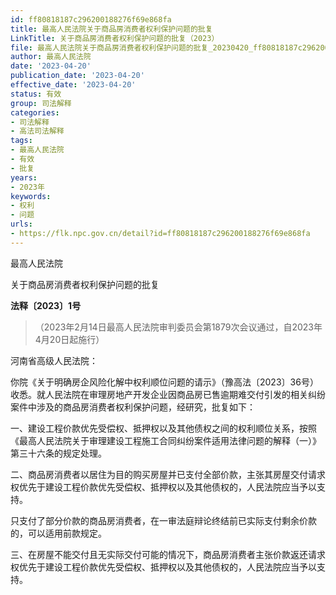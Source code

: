 ```yaml
---
id: ff80818187c296200188276f69e868fa
title: 最高人民法院关于商品房消费者权利保护问题的批复
LinkTitle: 关于商品房消费者权利保护问题的批复（2023）
file: 最高人民法院关于商品房消费者权利保护问题的批复_20230420_ff80818187c296200188276f69e868fa.docx
author: 最高人民法院
date: '2023-04-20'
publication_date: '2023-04-20'
effective_date: '2023-04-20'
status: 有效
group: 司法解释
categories:
- 司法解释
- 高法司法解释
tags:
- 最高人民法院
- 有效
- 批复
years:
- 2023年
keywords:
- 权利
- 问题
urls:
- https://flk.npc.gov.cn/detail?id=ff80818187c296200188276f69e868fa
---
```


最高人民法院

关于商品房消费者权利保护问题的批复

**法释〔2023〕1号**

> （2023年2月14日最高人民法院审判委员会第1879次会议通过，自2023年4月20日起施行）

河南省高级人民法院：

你院《关于明确房企风险化解中权利顺位问题的请示》（豫高法〔2023〕36号）收悉。就人民法院在审理房地产开发企业因商品房已售逾期难交付引发的相关纠纷案件中涉及的商品房消费者权利保护问题，经研究，批复如下：

一、建设工程价款优先受偿权、抵押权以及其他债权之间的权利顺位关系，按照《最高人民法院关于审理建设工程施工合同纠纷案件适用法律问题的解释（一）》第三十六条的规定处理。

二、商品房消费者以居住为目的购买房屋并已支付全部价款，主张其房屋交付请求权优先于建设工程价款优先受偿权、抵押权以及其他债权的，人民法院应当予以支持。

只支付了部分价款的商品房消费者，在一审法庭辩论终结前已实际支付剩余价款的，可以适用前款规定。

三、在房屋不能交付且无实际交付可能的情况下，商品房消费者主张价款返还请求权优先于建设工程价款优先受偿权、抵押权以及其他债权的，人民法院应当予以支持。
